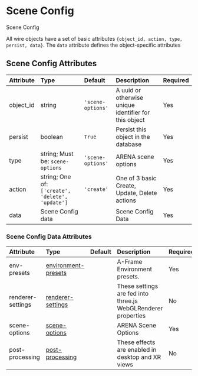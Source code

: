 
Scene Config
============


Scene Config

All wire objects have a set of basic attributes ```{object_id, action, type, persist, data}```. The ```data``` attribute defines the object-specific attributes

Scene Config Attributes
------------------------

|Attribute|Type|Default|Description|Required|
| :--- | :--- | :--- | :--- | :--- |
|object_id|string|```'scene-options'```|A uuid or otherwise unique identifier for this object|Yes|
|persist|boolean|```True```|Persist this object in the database|Yes|
|type|string; Must be: ```scene-options```|```'scene-options'```|ARENA scene options|Yes|
|action|string; One of: ```['create', 'delete', 'update']```|```'create'```|One of 3 basic Create, Update, Delete actions|Yes|
|data|Scene Config data||Scene Config Data|Yes|

### Scene Config Data Attributes

|Attribute|Type|Default|Description|Required|
| :--- | :--- | :--- | :--- | :--- |
|env-presets|[environment-presets](environment-presets)||A-Frame Environment presets.|Yes|
|renderer-settings|[renderer-settings](renderer-settings)||These settings are fed into three.js WebGLRenderer properties|No|
|scene-options|[scene-options](scene-options)||ARENA Scene Options|Yes|
|post-processing|[post-processing](post-processing)||These effects are enabled in desktop and XR views|No|
